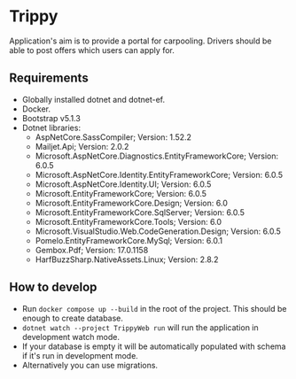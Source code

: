 # Trippy

Application's aim is to provide a portal for carpooling. Drivers should be able to post offers which users can apply for.

## Requirements

* Globally installed dotnet and dotnet-ef.
* Docker.
* Bootstrap v5.1.3
* Dotnet libraries:
    * AspNetCore.SassCompiler; Version: 1.52.2
    * Mailjet.Api; Version: 2.0.2
    * Microsoft.AspNetCore.Diagnostics.EntityFrameworkCore; Version: 6.0.5
    * Microsoft.AspNetCore.Identity.EntityFrameworkCore; Version: 6.0.5
    * Microsoft.AspNetCore.Identity.UI; Version: 6.0.5
    * Microsoft.EntityFrameworkCore; Version: 6.0.5
    * Microsoft.EntityFrameworkCore.Design; Version: 6.0
    * Microsoft.EntityFrameworkCore.SqlServer; Version: 6.0.5
    * Microsoft.EntityFrameworkCore.Tools; Version: 6.0
    * Microsoft.VisualStudio.Web.CodeGeneration.Design; Version: 6.0.5
    * Pomelo.EntityFrameworkCore.MySql; Version: 6.0.1
    * Gembox.Pdf; Version: 17.0.1158
    * HarfBuzzSharp.NativeAssets.Linux; Version: 2.8.2


## How to develop

* Run `docker compose up --build` in the root of the project. This should be enough to create database.
* `dotnet watch --project TrippyWeb run` will run the application in development watch mode.
* If your database is empty it will be automatically populated with schema if it's run in development mode.
* Alternatively you can use migrations.
